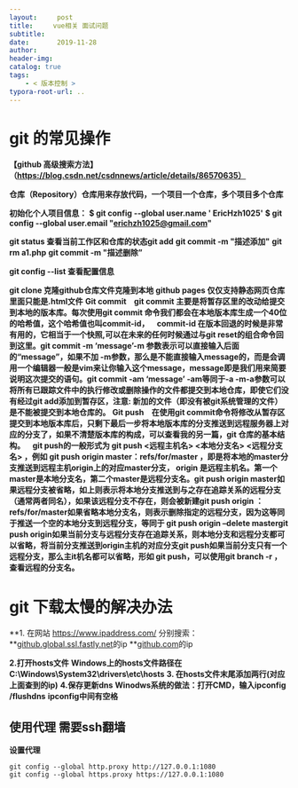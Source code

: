 ```yaml
---
layout:     post
title:     vue相关 面试问题
subtitle:  
date:       2019-11-28
author:     
header-img: 
catalog: true
tags:
    - < 版本控制 >
typora-root-url: ..
---
```




# **git  的常见操作**



**【github 高级搜索方法】 （https://blog.csdn.net/csdnnews/article/details/86570635）**



**仓库（Repository）仓库用来存放代码，一个项目一个仓库，多个项目多个仓库**



**初始化个人项目信息：**
**$ git config --global user.name ' EricHzh1025'**
**$ git config --global user.email "[erichzh1025@gmail.com](mailto:erichzh1025@gmail.com)"**

**git status 查看当前工作区和仓库的状态git add** 
**git commit -m "描述添加"**
**git rm a1.php**
**git commit -m "描述删除”**

**git config --list 查看配置信息**

**git clone 克隆github仓库文件克隆到本地**
**github pages 仅仅支持静态网页仓库里面只能是.html文件**
**Git commit git commit 主要是将暂存区里的改动给提交到本地的版本库。每次使用git commit 命令我们都会在本地版本库生成一个40位的哈希值，这个哈希值也叫commit-id， commit-id 在版本回退的时候是非常有用的，它相当于一个快照,可以在未来的任何时候通过与git reset的组合命令回到这里。git commit -m ‘message’-m 参数表示可以直接输入后面的“message”，如果不加 -m参数，那么是不能直接输入message的，而是会调用一个编辑器一般是vim来让你输入这个message，message即是我们用来简要说明这次提交的语句。git commit -am ‘message’ -am等同于-a -m-a参数可以将所有已跟踪文件中的执行修改或删除操作的文件都提交到本地仓库，即使它们没有经过git add添加到暂存区，注意: 新加的文件（即没有被git系统管理的文件）是不能被提交到本地仓库的。**
**Git push 在使用git commit命令将修改从暂存区提交到本地版本库后，只剩下最后一步将本地版本库的分支推送到远程服务器上对应的分支了，如果不清楚版本库的构成，可以查看我的另一篇，git 仓库的基本结构。 git push的一般形式为 git push <远程主机名> <本地分支名> <远程分支名> ，例如 git push origin master：refs/for/master ，即是将本地的master分支推送到远程主机origin上的对应master分支， origin 是远程主机名。第一个master是本地分支名，第二个master是远程分支名。git push origin master如果远程分支被省略，如上则表示将本地分支推送到与之存在追踪关系的远程分支（通常两者同名），如果该远程分支不存在，则会被新建git push origin ：refs/for/master如果省略本地分支名，则表示删除指定的远程分支，因为这等同于推送一个空的本地分支到远程分支，等同于 git push origin –delete mastergit push origin如果当前分支与远程分支存在追踪关系，则本地分支和远程分支都可以省略，将当前分支推送到origin主机的对应分支git push如果当前分支只有一个远程分支，那么主it机名都可以省略，形如 git push，可以使用git branch -r ，查看远程的分支名。**

# **git 下载太慢的解决办法**

**1. 在网站 https://www.ipaddress.com/ 分别搜索：
**[github.global.ssl.fastly.net](http://github.global.ssl.fastly.net/)的ip
**[github.com](http://github.com/)的ip

**2.打开hosts文件**
**Windows上的hosts文件路径在C:\Windows\System32\drivers\etc\hosts**
**3. 在hosts文件末尾添加两行(对应上面查到的ip)**
**4.保存更新dns**
**Winodws系统的做法：打开CMD，输入ipconfig /flushdns**
**ipconfig中间有空格**

##  **使用代理 需要ssh翻墙**

**设置代理**   

```text
git config --global http.proxy http://127.0.0.1:1080
git config --global https.proxy https://127.0.0.1:1080
```



